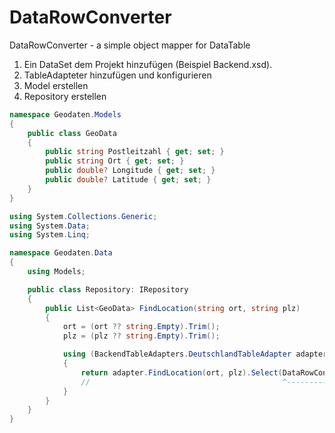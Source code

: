 # DataRowConverter
DataRowConverter - a simple object mapper for DataTable

1. Ein DataSet dem Projekt hinzufügen (Beispiel Backend.xsd).
2. TableAdapteter hinzufügen und konfigurieren
3. Model erstellen
4. Repository erstellen

```csharp
namespace Geodaten.Models
{
    public class GeoData
    {
        public string Postleitzahl { get; set; }
        public string Ort { get; set; }
        public double? Longitude { get; set; }
        public double? Latitude { get; set; }
    }
}
```

```csharp
using System.Collections.Generic;
using System.Data;
using System.Linq;

namespace Geodaten.Data
{
    using Models;

    public class Repository: IRepository
    {
        public List<GeoData> FindLocation(string ort, string plz)
        {
            ort = (ort ?? string.Empty).Trim();
            plz = (plz ?? string.Empty).Trim();

            using (BackendTableAdapters.DeutschlandTableAdapter adapter = new BackendTableAdapters.DeutschlandTableAdapter())
            {
                return adapter.FindLocation(ort, plz).Select(DataRowConverter<GeoData>.Cast).ToList();
                //                                           ^----------------------------^
            }
        }
    }
}
```







